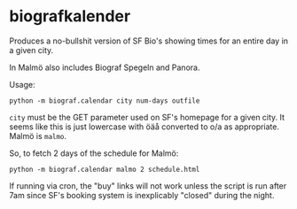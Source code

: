# biografkalender

Produces a no-bullshit version of SF Bio's showing times for an entire day in a given city.

In Malmö also includes Biograf Spegeln and Panora.

Usage:

```
python -m biograf.calendar city num-days outfile
```

`city` must be the GET parameter used on SF's homepage for a given city. It seems like this is just lowercase with öäå converted to o/a as appropriate. Malmö is `malmo`.

So, to fetch 2 days of the schedule for Malmö:

```
python -m biograf.calendar malmo 2 schedule.html
```

If running via cron, the "buy" links will not work unless the script is run after 7am since 
SF's booking system is inexplicably "closed" during the night.
